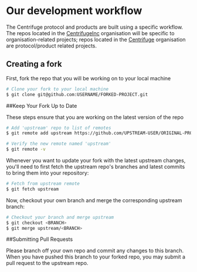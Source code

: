 # Our development workflow 
The Centrifuge protocol and products are built using a specific workflow. The repos located in the [CentrifugeInc](https://github.com/CentrifugeInc) organisation will be specific to organisation-related projects; repos located in the [Centrifuge](https://github.com/centrifuge) organisation are protocol/product related projects.

## Creating a fork
First, fork the repo that you will be working on to your local machine

```bash
# Clone your fork to your local machine
$ git clone git@github.com:USERNAME/FORKED-PROJECT.git
```

##Keep Your Fork Up to Date

These steps ensure that you are working on the latest version of the repo

```bash
# Add 'upstream' repo to list of remotes
$ git remote add upstream https://github.com/UPSTREAM-USER/ORIGINAL-PROJECT.git

# Verify the new remote named 'upstream'
$ git remote -v
```

Whenever you want to update your fork with the latest upstream changes, you'll need to first fetch the upstream repo's branches and latest commits to bring them into your repository:

```bash
# Fetch from upstream remote
$ git fetch upstream
```
Now, checkout your own branch and merge the corresponding upstream branch:

```bash
# Checkout your branch and merge upstream
$ git checkout <BRANCH>
$ git merge upstream/<BRANCH>
```

##Submitting Pull Requests

Please branch off your own repo and commit any changes to this branch. When you have pushed this branch to your forked repo, you may submit a pull request to the upstream repo.

